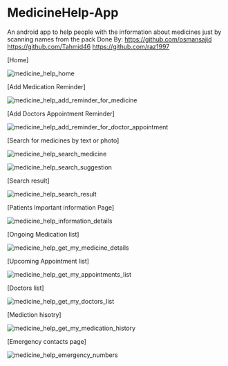 # MedicineHelp-App
An android app to help people with the information about medicines just by scanning names from the pack
Done By: 
https://github.com/osmansajid
https://github.com/Tahmid46
https://github.com/raz1997

[Home]

![medicine_help_home](https://github.com/osmansajid/MedicineHelp-App/assets/42430976/19f7e3e7-11b4-4823-a345-7cb6cdb2671e)

[Add Medication Reminder]

![medicine_help_add_reminder_for_medicine](https://github.com/osmansajid/MedicineHelp-App/assets/42430976/24da7996-5406-4747-a5f2-0b669f3fce0c)

[Add Doctors Appointment Reminder]

![medicine_help_add_reminder_for_doctor_appointment](https://github.com/osmansajid/MedicineHelp-App/assets/42430976/40d7650a-e65b-4dd9-95ec-bfeb1fb9cdf1)

[Search for medicines by text or photo]

![medicine_help_search_medicine](https://github.com/osmansajid/MedicineHelp-App/assets/42430976/8e04a35f-be68-4b74-ad4d-57bfb7cb2543)

![medicine_help_search_suggestion](https://github.com/osmansajid/MedicineHelp-App/assets/42430976/fdff3c9a-975a-4bbc-9354-31d516862dea)

[Search result]

![medicine_help_search_result](https://github.com/osmansajid/MedicineHelp-App/assets/42430976/41a9e2b1-a2c8-4002-9503-3ad641891edb)

[Patients Important information Page]

![medicine_help_information_details](https://github.com/osmansajid/MedicineHelp-App/assets/42430976/26ac0ad4-67da-45c7-9a62-72768269e588)

[Ongoing Medication list]

![medicine_help_get_my_medicine_details](https://github.com/osmansajid/MedicineHelp-App/assets/42430976/b24c0cd3-8f4b-4b0f-bb11-e90b6a399ce4)

[Upcoming Appointment list]

![medicine_help_get_my_appointments_list](https://github.com/osmansajid/MedicineHelp-App/assets/42430976/bb3f7154-f08e-4f60-8915-866a7474e8e1)

[Doctors list]

![medicine_help_get_my_doctors_list](https://github.com/osmansajid/MedicineHelp-App/assets/42430976/07022a45-a383-441c-8881-c8daa2883cd4)

[Mediction hisotry]

![medicine_help_get_my_medication_history](https://github.com/osmansajid/MedicineHelp-App/assets/42430976/3dc35fac-9971-4c73-a08c-de151eca2b61)

[Emergency contacts page]

![medicine_help_emergency_numbers](https://github.com/osmansajid/MedicineHelp-App/assets/42430976/0f33095f-16e9-471a-a280-2dfd304e8253)

